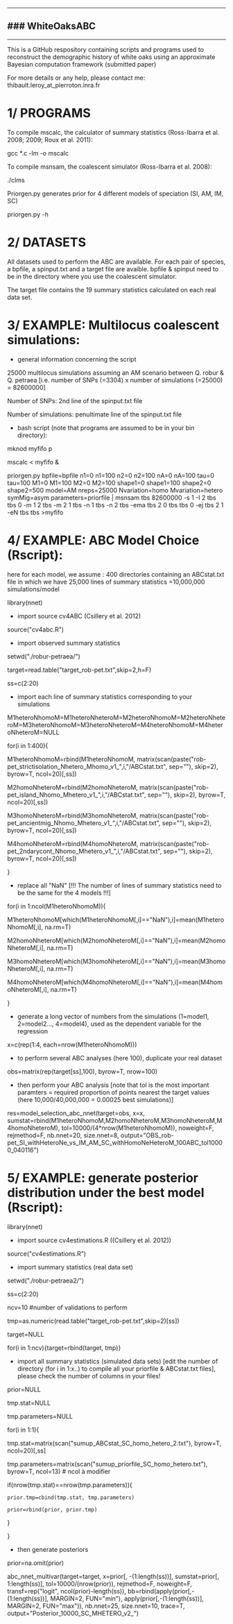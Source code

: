 -------------------------------------------
## ### WhiteOaksABC ###
-------------------------------------------

 This is a GitHub respository containing scripts and programs used to reconstruct the demographic history of white oaks using an approximate Bayesian computation framework (submitted paper)
 
 For more details or any help, please contact me: thibault.leroy_at_pierroton.inra.fr


# 1/ PROGRAMS

To compile mscalc, the calculator of summary statistics (Ross-Ibarra et al. 2008; 2009; Roux et al. 2011):

gcc *.c -lm -o mscalc

To compile msnsam, the coalescent simulator (Ross-Ibarra et al. 2008):

./clms

Priorgen.py generates prior for 4 different models of speciation (SI, AM, IM, SC)

priorgen.py -h




# 2/ DATASETS

 All datasets used to perform the ABC are available. For each pair of species, a bpfile, a spinput.txt and a target file are avaible. bpfile & spinput need to be in the directory where you use the coalescent simulator. 
 
 The target file contains the 19 summary statistics calculated on each real data set.




# 3/ EXAMPLE: Multilocus coalescent simulations:

- general information concerning the script

25000 multilocus simulations assuming an AM scenario between Q. robur & Q. petraea [i.e. number of SNPs (=3304) x number of simulations (=25000) = 82600000]

Number of SNPs: 2nd line of the spinput.txt file

Number of simulations: penultimate line of the spinput.txt file



- bash script (note that programs are assumed to be in your bin directory):

mknod myfifo p

mscalc < myfifo &

priorgen.py bpfile=bpfile n1=0 n1=100 n2=0 n2=100 nA=0 nA=100 tau=0 tau=100 M1=0 M1=100 M2=0 M2=100 shape1=0 shape1=100 shape2=0 shape2=500 model=AM nreps=25000 Nvariation=homo Mvariation=hetero symMig=asym parameters=priorfile | msnsam tbs 82600000 -s 1 -I 2 tbs tbs 0 -m 1 2 tbs -m 2 1 tbs -n 1 tbs -n 2 tbs -ema tbs 2 0 tbs tbs 0 -ej tbs 2 1 -eN tbs tbs >myfifo




# 4/ EXAMPLE: ABC Model Choice (Rscript):

here for each model, we assume : 400 directories containing an ABCstat.txt file in which we have 25,000 lines of summary statistics =10,000,000 simulations/model

library(nnet)
- import source cv4ABC (Csillery et al. 2012)

source("cv4abc.R")

- import observed summary statistics

setwd("./robur-petraea/")

target=read.table("target_rob-pet.txt",skip=2,h=F)

ss=c(2:20)

- import each line of summary statistics corresponding to your simulations

M1heteroNhomoM=M1heteroNheteroM=M2heteroNhomoM=M2heteroNheteroM=M3heteroNhomoM=M3heteroNheteroM=M4heteroNhomoM=M4heteroNheteroM=NULL

for(i in 1:400){

  M1heteroNhomoM=rbind(M1heteroNhomoM, matrix(scan(paste("rob-pet_strictisolation_Nhetero_Mhomo_v1_",i,"/ABCstat.txt", sep=""), skip=2), byrow=T, ncol=20)[,ss])

  M2homoNheteroM=rbind(M2homoNheteroM, matrix(scan(paste("rob-pet_island_Nhomo_Mhetero_v1_",i,"/ABCstat.txt", sep=""), skip=2), byrow=T, ncol=20)[,ss])

  M3homoNheteroM=rbind(M3homoNheteroM, matrix(scan(paste("rob-pet_ancientmig_Nhomo_Mhetero_v1_",i,"/ABCstat.txt", sep=""), skip=2), byrow=T, ncol=20)[,ss])

  M4homoNheteroM=rbind(M4homoNheteroM, matrix(scan(paste("rob-pet_2ndarycont_Nhomo_Mhetero_v1_",i,"/ABCstat.txt", sep=""), skip=2), byrow=T, ncol=20)[,ss])

}

- replace all "NaN" [!!! The number of lines of summary statistics need to be the same for the 4 models !!!]

for(i in 1:ncol(M1heteroNhomoM)){

  M1heteroNhomoM[which(M1heteroNhomoM[,i]=="NaN"),i]=mean(M1heteroNhomoM[,i], na.rm=T)

  M2homoNheteroM[which(M2homoNheteroM[,i]=="NaN"),i]=mean(M2homoNheteroM[,i], na.rm=T)

  M3homoNheteroM[which(M3homoNheteroM[,i]=="NaN"),i]=mean(M3homoNheteroM[,i], na.rm=T)

  M4homoNheteroM[which(M4homoNheteroM[,i]=="NaN"),i]=mean(M4homoNheteroM[,i], na.rm=T)

}


- generate a long vector of numbers from the simulations (1=model1, 2=model2..., 4=model4), used as the dependent variable for the regression

x=c(rep(1:4, each=nrow(M1heteroNhomoM)))


- to perform several ABC analyses (here 100), duplicate your real dataset

obs=matrix(rep(target[ss],100), byrow=T, nrow=100)

- then perform your ABC analysis [note that tol is the most important paramters = required proportion of points nearest the target values (here 10,000/40,000,000 = 0.00025 best simulations)]

res=model_selection_abc_nnet(target=obs, x=x, sumstat=rbind(M1heteroNhomoM,M2homoNheteroM,M3homoNheteroM,M4homoNheteroM), tol=10000/(4*nrow(M1heteroNhomoM)), noweight=F, rejmethod=F, nb.nnet=20, size.nnet=8, output="OBS_rob-pet_SI_withHeteroNe_vs_IM_AM_SC_withHomoNeHeteroM_100ABC_tol10000_040116")




# 5/ EXAMPLE: generate posterior distribution under the best model (Rscript):

library(nnet)

- import source cv4estimations.R ((Csillery et al. 2012))

source("cv4estimations.R")


- import summary statistics (real data set)

setwd("./robur-petraea2/")

ss=c(2:20)

ncv=10 #number of validations to perform

tmp=as.numeric(read.table("target_rob-pet.txt",skip=2)[ss])

target=NULL

for(i in 1:ncv){target=rbind(target, tmp)}

- import all summary statistics (simulated data sets) [edit the number of directory (for i in 1:x..) to compile all your priorfile & ABCstat.txt files], please check the number of columns in your files!

prior=NULL

tmp.stat=NULL

tmp.parameters=NULL

for(i in 1:1){ 

  tmp.stat=matrix(scan("sumup_ABCstat_SC_homo_hetero_2.txt"), byrow=T, ncol=20)[,ss] 

  tmp.parameters=matrix(scan("sumup_priorfile_SC_homo_hetero.txt"), byrow=T, ncol=13) # ncol à modifier

  if(nrow(tmp.stat)==nrow(tmp.parameters)){

    prior.tmp=cbind(tmp.stat, tmp.parameters)

    prior=rbind(prior, prior.tmp)
  }

}

- then generate posteriors 

prior=na.omit(prior)

abc_nnet_multivar(target=target, x=prior[, -(1:length(ss))], sumstat=prior[, 1:length(ss)], tol=10000/(nrow(prior)), 
rejmethod=F, noweight=F, transf=rep("logit", ncol(prior)-length(ss)), bb=rbind(apply(prior[,-(1:length(ss))], MARGIN=2, FUN="min"), apply(prior[,-(1:length(ss))], MARGIN=2, FUN="max")), nb.nnet=25, size.nnet=10, trace=T, output="Posterior_10000_SC_MHETERO_v2_")
